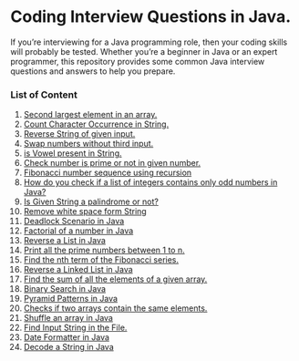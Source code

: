 # Coding Interview Questions in Java.

If you’re interviewing for a Java programming role, 
then your coding skills will probably be tested. 
Whether you’re a beginner in Java or an expert programmer, 
this repository provides some common Java interview questions and answers to help you prepare.

### List of Content

1. [Second largest element in an array.](src/array/SecondLargest.java)
2. [Count Character Occurrence in String.](src/string/CharacterOccurrenceCounter.java)
3. [Reverse String of given input.](src/string/ReverseString.java)
4. [Swap numbers without third input.](src/math/SwapNumbers.java)
5. [is Vowel present in String.](src/string/VowelInString.java)
6. [Check number is prime or not in given number.](src/math/PrimeNumber.java)
7. [Fibonacci number sequence using recursion](src/math/FibonacciSequence.java)
8. [How do you check if a list of integers contains only odd numbers in Java?](src/list/CheckOnlyOddNumbers.java)
9. [Is Given String a palindrome or not?](/src/string/CheckPalindromeString.java)
10. [Remove white space form String](/src/string/RemoveWhiteSpace.java)
11. [Deadlock Scenario in Java](/src/thread/Deadlock.java)
12. [Factorial of a number in Java](/src/math/Factorial.java)
13. [Reverse a List in Java](/src/list/ReverseList.java)
14. [Print all the prime numbers between 1 to n.](/src/math/PrintPrimeNumbers.java)
15. [Find the nth term of the Fibonacci series.](/src/math/NthFibonacciTerm.java)
16. [Reverse a Linked List in Java](/src/list/ReverseLinkedList.java)
17. [Find the sum of all the elements of a given array.](/src/array/SumOfArray.java)
18. [Binary Search in Java](/src/array/BinarySearch.java)
19. [Pyramid Patterns in Java](src/pattern/PyramidPatterns.java)
20. [Checks if two arrays contain the same elements.](src/array/CompareTwoArray.java)
21. [Shuffle an array in Java](src/array/ShuffleArray.java)
22. [Find Input String in the File.](src/file/FindInputString.java)
23. [Date Formatter in Java](src/date/DateFormatter.java)
24. [Decode a String in Java](src/string/DecodeString.java)

[//]: # (19. [Partition in Java]&#40;/src/array/Partition.java&#41;)
